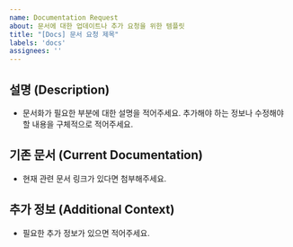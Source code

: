 ```yaml
---
name: Documentation Request
about: 문서에 대한 업데이트나 추가 요청을 위한 템플릿
title: "[Docs] 문서 요청 제목"
labels: 'docs'
assignees: ''
---
```


## 설명 (Description)

- 문서화가 필요한 부분에 대한 설명을 적어주세요. 추가해야 하는 정보나 수정해야 할 내용을 구체적으로 적어주세요.

## 기존 문서 (Current Documentation)

- 현재 관련 문서 링크가 있다면 첨부해주세요.

## 추가 정보 (Additional Context)

- 필요한 추가 정보가 있으면 적어주세요.
